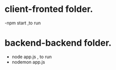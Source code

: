 # client-fronted folder.
-npm start ,to run
# backend-backend folder.
- node app.js , to run
- nodemon app.js
